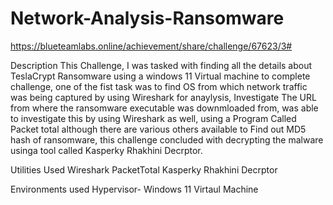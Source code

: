 # Network-Analysis-Ransomware
https://blueteamlabs.online/achievement/share/challenge/67623/3#


Description
This Challenge, I was tasked with finding all the details about TeslaCrypt Ransomware using a windows 11 Virtual machine to complete challenge, one of the fist task was to find OS from which network traffic was being captured by using Wireshark for anaylysis, Investigate The URL from where the ransomware executable was downmloaded from, was able to investigate this by using Wireshark as well, using a Program Called Packet total although there are various others available to Find out MD5 hash of ransomware, this challenge concluded with decrypting the malware usinga tool called Kasperky Rhakhini Decrptor.

Utilities Used
Wireshark
PacketTotal
Kasperky Rhakhini Decrptor


Environments used
Hypervisor- Windows 11 Virtaul Machine
